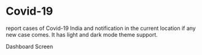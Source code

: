 # Covid-19
report cases of Covid-19 India and notification in the current location if any new case comes.
It has light and dark mode theme support.


Dashboard Screen




